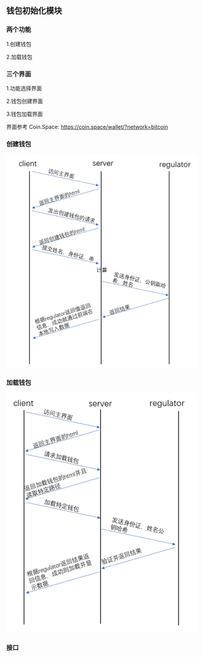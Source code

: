 ## 钱包初始化模块

### 两个功能

1.创建钱包

2.加载钱包

### 三个界面

1.功能选择界面

2.钱包创建界面

3.钱包加载界面

界面参考 Coin.Space: https://coin.space/wallet/?network=bitcoin

### 创建钱包

![](img/new_wallet.png)

### 加载钱包

![](img/init_wallet.png)

### 接口

